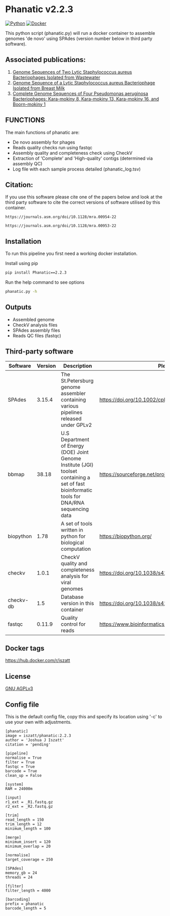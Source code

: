 # Phanatic v2.2.3
[![Python](https://img.shields.io/badge/python-3670A0?style=for-the-badge&logo=python&logoColor=ffdd54)](https://pypi.org/project/PhageOrder/)
[![Docker](https://img.shields.io/badge/docker-%230db7ed.svg?style=for-the-badge&logo=docker&logoColor=white)](https://hub.docker.com/repository/docker/iszatt/phageorder/general)

This python script (phanatic.py) will run a docker container to assemble genomes 'de novo' using SPAdes (version number below in third party software).

## Associated publications:
1. [Genome Sequences of Two Lytic Staphylococcus aureus Bacteriophages Isolated from Wastewater](https://journals.asm.org/doi/10.1128/mra.00954-22)
2. [Genome Sequence of a Lytic Staphylococcus aureus Bacteriophage Isolated from Breast Milk](https://journals.asm.org/doi/10.1128/mra.00953-22)
3. [Complete Genome Sequences of Four Pseudomonas aeruginosa Bacteriophages: Kara-mokiny 8, Kara-mokiny 13, Kara-mokiny 16, and Boorn-mokiny 1](https://journals.asm.org/doi/10.1128/mra.00960-22)

## FUNCTIONS
The main functions of phanatic are:
* De novo assembly for phages
* Reads quality checks run using fastqc
* Assembly quality and completeness check using CheckV
* Extraction of 'Complete' and 'High-quality' contigs (determined via assembly QC)
* Log file with each sample process detailed (phanatic_log.tsv)

## Citation:
If you use this software please cite one of the papers below and look at the third party software to cite the correct versions of software utilised by this container.
```
https://journals.asm.org/doi/10.1128/mra.00954-22
```
```
https://journals.asm.org/doi/10.1128/mra.00953-22
```

## Installation
To run this pipeline you first need a working docker installation. 

Install using pip
```sh
pip install Phanatic==2.2.3
```

Run the help command to see options 
```sh
phanatic.py -h
```

## Outputs
* Assembled genome
* CheckV analysis files
* SPAdes assembly files
* Reads QC files (fastqc)

## Third-party software
| Software | Version | Description | Please cite |
| -------- | -------- | -------- | -------- |
| SPAdes | 3.15.4 | The St.Petersburg genome assembler containing various pipelines released under GPLv2 | https://doi.org/10.1002/cpbi.102 |
| bbmap | 38.18 | U.S Department of Energy (DOE) Joint Genome Institute (JGI) toolset containing a set of fast bioinformatic tools for DNA/RNA sequencing data | https://sourceforge.net/projects/bbmap/ |
| biopython | 1.78 | A set of tools written in python for biological computation | https://biopython.org/ |
| checkv | 1.0.1 | CheckV quality and completeness analysis for viral genomes | https://doi.org/10.1038/s41587-020-00774-7 |
| checkv-db | 1.5 | Database version in this container | https://doi.org/10.1038/s41587-020-00774-7 |
| fastqc | 0.11.9 | Quality control for reads | https://www.bioinformatics.babraham.ac.uk/projects/fastqc/ |

## Docker tags
https://hub.docker.com/r/iszatt

## License
[GNU AGPLv3](https://github.com/JoshuaIszatt/phanatic/blob/master/LICENSE.md)

## Config file
This is the default config file, copy this and specify its location using '-c' to use your own with adjustments.
```
[phanatic]
image = iszatt/phanatic:2.2.3
author = 'Joshua J Iszatt'
citation = 'pending'

[pipeline]
normalise = True
filter = True
fastqc = True
barcode = True
clean_up = False

[system]
RAM = 24000m

[input]
r1_ext = _R1.fastq.gz
r2_ext = _R2.fastq.gz

[trim]
read_length = 150
trim_length = 12
minimum_length = 100

[merge]
minimum_insert = 120
minimum_overlap = 20

[normalise]
target_coverage = 250

[SPAdes]
memory_gb = 24
threads = 24

[filter]
filter_length = 4000

[barcoding]
prefix = phanatic
barcode_length = 5
```
